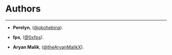 # Authors

---

- **Perelyn**, ([@okohebina](https://twitter.com/okohebina)).

- **fps**, ([@0xfps](https://twitter.com/0xfps)).

- **Aryan Malik**, ([@theAryanMalikX](https://twitter.com/theAryanMalikX)).
